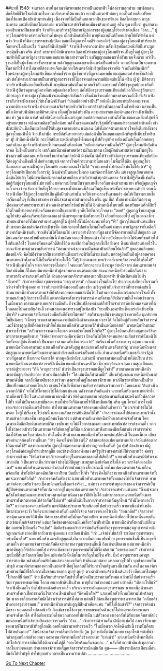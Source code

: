 ##บทที่ 1548: จนตรอก
ภายในอาณาจักรเทพของพวกฝืนชะตาฟ้า ไฟสงครามลุกท่วม
สมาชิกแดนศักดิ์สิทธิ์ชีวิตโจมตีเข้ามาในอาณาจักรเทพได้นานแล้ว พวกฝืนชะตาฟ้าค่อยๆ ตกเป็นฝ่ายเสียเปรียบ ต้องใช้แผนป้องกันต้านทานศัตรู
เนื่องจากที่นี่เป็นถิ่นของพวกฝืนชะตาฟ้าเอง มีกลไกค่ายกล อาวุธสงคราม และกับดักกลไกมากมาย พวกฝืนชะตาฟ้าจึงยังคงมีแรงต้านทานอยู่
ครืน ตูม เปรี้ยง!
ศูนย์กลางของฝ่ายพวกฝืนชะตาฟ้า จ้าวเฟิงและบริวารสู้กับกายวัฏสงสารของผู้คุมกฎโย่วอย่างต่อเนื่อง
“อ๊าก…”
ผู้อาวุโสผมฟ้าร้องคำรามเจ็บปวดไม่หยุด เมื่อฝ่ามือสะบัดไป พายุหิมะเหมันต์ก็หอบม้วนไปยังฟ้าดิน
แต่ทว่า จ้าวเฟิงที่มีอาวุธบรรพชนปกป้อง ขอแค่ไม่ถูกการโจมตีร้ายแรงถึงชีวิตของผู้อาวุโสผมฟ้าทำร้ายเข้าก็แทบจะไม่เป็นอะไร
“เนตรอัสนีบริสุทธิ์!”
จ้าวเฟิงโคจรดวงตาซ้าย พลังบริสุทธิ์และพลังอัสนีเทวะถูกกระตุ้นขึ้นมา
ครืน ฉัวะ!
ตรากระบี่อัสนีเทวะระเบิดลงยังร่างของผู้อาวุโสผมฟ้าจนเป็นรูใหญ่
ผู้อาวุโสผมฟ้าที่เป็นกายวัฏสงสารบาดแผลสมานกันอย่างรวดเร็ว แต่วิญญาณของเขาได้รับบาดเจ็บด้วย
ทว่าในฐานะที่เป็นผู้แข็งแกร่งขั้นราชาเทพ พลังวิญญาณของเขาแข็งแกร่งเป็นอย่างยิ่ง หากเปลี่ยนเป็นจอมเทพขั้นสามทั่วไป ถ้าไม่ตายก็ต้องบาดเจ็บหนักภายใต้เนตรอัสนีบริสุทธิ์ของจ้าวเฟิง
“เหมันต์พันผนึก!”
ใบหน้าของผู้อาวุโสผมฟ้าเหี้ยมเกรียมชั่วร้าย
ผู้แข็งแกร่งที่ถูกจอมเทพขั้นสองสุดยอดทำร้ายซ้ำแล้วซ้ำเล่า ต่อให้ตายแล้วกลายเป็นกายวัฏสงสาร เขาก็ไม่อาจทนต่อความอัปยศเช่นนี้ได้
ครืน ฟู่ ฟู่!
มิติรอบๆ กายจ้าวเฟิงเย็นยะเยือกขึ้นทันที พายุหิมะเหมันต์ในอากาศแข็งตัว และรวมตัวไปยังจุดศูนย์กลางทันที
จ้าวเฟิงรู้สึกว่าอุณหภูมิตรงที่ตนอยู่ลดต่ำลงเรื่อยๆ ต่อให้มีอาวุธบรรพชนเทียมปกป้องก็ยังคงรู้สึกหนาวเข้ากระดูก
ท่าทางผู้อาวุโสผมฟ้าจะลงมือสุดกำลังแล้ว
เห็นน้ำแข็งยะเยือกมหาศาลรวมตัวไปยังจ้าวเฟิง ราวกับว่าจะฝังเขาเอาไว้ข้างในนิจนิรันดร์
“ปลดปล่อยห้วงฝัน!”
พลังดั้งเดิมมายาทะลักออกมาจากดวงตาซ้ายของจ้าวเฟิง ประกายแสงเจิดจ้ากะพริบวับวิบ
เขาสร้างห้วงฝันออกมาในชั่วพริบตา ผสานเป็นหนึ่งเดียวกับฟ้าดินและมิติรอบด้าน
เมื่ออยู่ในพลังห้วงฝัน ความสามารถแต่ละด้านของจ้าวเฟิงเพิ่มขึ้นทบเท่า
วู้ม แซ่ด แซ่ด!
พลังอัสนีเทวะที่แข็งแกร่งถูกปลดปล่อยออกมา ผสานไปในเขตแดนพลังบริสุทธิ์ที่อยู่รอบกายเขา
พลังความคิดขยับเล็กน้อย พลังในเขตแดนพลังบริสุทธิ์ทั้งหมดแผ่ระลอกอย่างบ้าคลั่ง เข้าปะทะกับน้ำแข็งเย็นยะเยือกที่ไร้สิ้นสุดจากรอบด้าน
แน่นอน นี่ยังไม่อาจต้านทานการโจมตีเต็มกำลังของผู้อาวุโสผมฟ้าได้
จ้าวเฟิงกำมือ กระบี่อัสนีเทวะหลายเล่มก่อตัวขึ้นในเขตแดนพลังบริสุทธิ์เพียงชั่วพริบตา
ฟู่!
ฝ่ามือหนึ่งซัดไป กระบี่อัสนีเทวะพลังบริสุทธิ์ทั้งหมดพุ่งไปทั่วทุกทิศ
พลังเหมันต์เย็นเยือกค่อยๆ ลดกำลังลง ถูกจ้าวเฟิงทำลายไปจนหมดสิ้นทีละน้อย
“พลังศาสตร์ความฝันงั้นรึ?”
ผู้อาวุโสผมฟ้ากัดฟันกรอด โมโหเป็นอย่างยิ่ง
เขาก็เคยเห็นพลังศาสตร์ความฝันมาก่อน เมื่อผู้ฝึกฝนศาสตร์ความฝันอยู่ในห้วงความฝันของตน พลังจะแข็งแกร่งเกินกว่าปกติ
มิเช่นนั้น ต่อให้จ้าวเฟิงมีอาวุธบรรพชนเทียมปกป้อง ก็ต้องถูกน้ำแข็งผนึกไปอย่างสมบูรณ์จากการโจมตีกระบวนท่านี้ของเขา
ในพื้นที่ใต้ดิน ผู้คุมกฎโย่วสังเกตสถานการณ์ฝั่งผู้อาวุโสผมฟ้า อดทอดถอนใจไม่ได้ “ราชาเทพทั่วไปทำอะไรมันไม่ได้แล้ว!”
ผู้อาวุโสผมฟ้าเป็นกายสังสารวัฏ ถึงแม้จะเป็นอมตะไม่ตาย และจัดการได้ยากยิ่ง
แต่เขาสูญเสียกายเทพดั้งเดิมไปแล้ว ไม่มีการเพิ่มพลังจากพลังสายเลือด เท่ากับว่าพลังทุกด้านลดลง
จ้าวเฟิงก็รู้เรื่องนี้เช่นกัน ต่อสู้กับผู้อาวุโสผมฟ้าไม่ยากเย็น แต่หากเปลี่ยนเป็นราชาเทพโยวอวิ๋นแห่งเผ่าเทพมายา หรือผู้คุมกฎจั่วละก็ เกรงว่าจะจัดการกับศัตรูได้ยาก เพราะทั้งสองคนนี้ล้วนเป็นผู้แข็งแกร่งขั้นราชาเทพ
แต่ทว่า ตอนนี้จ้าวเฟิงก็แค่ใช้ผู้อาวุโสผมฟ้าเป็นคู่มือฝึกฝนเท่านั้น
รอให้เขาทะลวงขั้นสามแล้ว ต่อให้เป็นราชาเทพโยวอวิ๋นคนอื่นๆ ที่เป็นราชาเทพ เขาก็น่าจะสามารถต้านทานได้
ครืน ตูม บึ้ม!
ทั้งสองประมือกันอย่างดุเดือดหลายร้อยกระบวนท่า ต่างคนต่างทำอะไรอีกฝ่ายไม่ได้
อีกด้านหนึ่งในยามนี้ กองทัพแดนศักดิ์สิทธิ์ชีวิตโจมตีทำลายการป้องกันของพวกฝืนชะตาฟ้า รุกคืบไปยังเกาะใจกลาง
“ถอย!”
ผู้คุมกฎจั่วและผู้คุมกฎโย่วขับเคลื่อนเรือรบสีดำทองสองลำซึ่งบรรทุกสมาชิกทั้งหลายไว้ เลือกที่จะถอยไป
อยู่ในอาณาจักรเทพของตัวเองยังไม่อาจต้านทานคู่ต่อสู้ได้ สู้ต่อไปก็ไม่มีความหมายใดๆ
“หึ!”
ผู้อาวุโสผมฟ้าแค่นเสียงต่ำ สายตาเคืองแค้นจ้องจ้าวเฟิงเขม็ง ก่อนจะถอยไปอย่างไม่พอใจเป็นอย่างมาก
กายวัฏสงสารที่เหลือก็ต่างพากันหนีเช่นกัน
จ้าวเฟิงไม่ได้ไล่ตามไป เพราะอย่างไรกายวัฏสงสารก็จัดการยากเกินไปอยู่แล้ว
แต่ดินแดนล้ำค่าของฝ่ายฝืนชะตาผืนนี้ ถึงแม้คนจะถอยไปหมดแล้ว ก็น่าจะยังมีของล้ำค่าไม่น้อยที่ขนย้ายไปไม่ทันเหลือไว้
ในกองทัพแดนศักดิ์สิทธิ์ชีวิต สมาชิกส่วนใหญ่ตามไปไล่สังหาร ทิ้งสมาชิกส่วนน้อยไว้ในอาณาจักรเทพเผ่าความลับสวรรค์
“สถานการณ์ของพวกฝืนชะตาฟ้าเปลี่ยนไปแล้ว!”
ชุดคลุมผลึกหยกปลงอนิจจัง
คิดไม่ถึงว่าพวกฝืนชะตาฟ้าที่แข็งแกร่งจะมีวันนี้ด้วยเช่นกัน
แต่ว่าคู่มือเป็นถึงผู้ครอบครองเนตรเทพเจ้าทั้งสาม นี่ก็เป็นเรื่องที่ช่วยไม่ได้
‘ไม่รู้ว่าสามเนตรเทพเจ้าจะสังหารเจ้าสวรรค์ได้หรือไม่!’
จ้าวเฟิงพึมพำในใจ
หากเจ้าสวรรค์ไม่ตาย ใจของเขาก็ยากจะสงบ
ถึงจะพูดว่าหลังจากแปดเนตรเทพเจ้าถือกำเนิดขึ้น ก็ไม่เคยมีนายเหนือหัวผู้ครอบครองเนตรแตกดับ สามนายเหนือหัวร่วมมือกันน่าจะสามารถสังหารนายเหนือหัวได้
ด้านนอกอาณาจักรเทพของพวกฝืนชะตาฟ้า ฟ้าดินมืดหม่นไปทั่ว
“สังหาร!”
เจ้าสวรรค์ถืออาวุธบรรพชน ‘อาญาสวรรค์’ กวัดแกว่งโจมตีลงไป ประกายแสงสีทองโบราณที่สว่างจ้าทั่วฟ้าพุ่งออกมา ราวกับจะผ่าฟ้าดินออกเป็นสองซีก
เผชิญหน้ากับเจ้าสวรรค์ที่ทรงพลังเช่นนี้ สามนายเหนือหัวเนตรเทพเจ้าก็ยังต้องถอยหลบคมแสงนั้นไป
ในด้านความแข็งแกร่งของการโจมตี ทั้งสามคนล้วนสู้เจ้าสวรรค์ไม่ได้ แต่หากคิดจะสังหารเจ้าสวรรค์ คนทั้งสามก็ยังมีความมั่นใจค่อนข้างมาก ในเมื่อพวกเขาสามเนตรเทพเจ้าร่วมมือกัน ถึงจะสิ้นเปลืองพลังแต่ก็ทำให้เจ้าสวรรค์พลังหมดจนตายได้
ไกลออกไปหลายสิบล้านลี้ เงาคนสามคนอำพรางอยู่ในท้องฟ้า
“พวกฝืนชะตาฟ้าแข็งแกร่งถึงเพียงนั้นเชียวรึ? เนตรเทพเจ้าทั้งสามร่วมมือกันก็ยังฆ่าไม่ตาย!”
สตรีสวมชุดสีม่วงหม่นรูปร่างอวบอิ่ม มุมปากยกยิ้มขึ้นน้อยๆ
“เคี้ยกๆ พวกเขาสามคนคงจะสัมผัสถึงตัวตนของพวกเราได้ จึงไม่คิดสู้ตัวตายกับเจ้าสวรรค์ และใช้การสูญเสียที่ค่อนข้างต่ำยื้อให้นายเหนือหัวเนตรเทพวิถีฟ้านั่นเหนื่อยตาย!”
นายเหนือหัวมรณะหัวเราะชั่วร้าย
“กลัวพวกเราจะฉวยโอกาสเอาผลประโยชน์ไปหรือ?”
ผู้อาวุโสอีกคนที่สวมชุดทองวิจิตรตระการตาพูดเสียงเบา
“ข้าคิดว่าพวกเราลงมือจะดีกว่า ป้องกันไม่ให้เจ้าคนเผ่าความลับสวรรค์นั่นหนีไป อีกทั้งหากสู้กันซึ่งหน้าก็เป็นพวกเราสามคนที่แข็งแกร่งกว่า!”
สตรีนางนั้นหัวเราะเบาๆ
กลุ่มพวกนางมีนายเหนือหัวเนตรมรณะ นายเหนือหัวเนตรดับสูญ และนายเหนือหัวเนตรสังสารวัฏ
นายเหนือหัวเนตรดับสูญและนายเหนือหัวเนตรมรณะกำลังรบแข็งแกร่งเป็นอย่างยิ่ง ส่วนนายเหนือหัวเนตรสังสารวัฏมีกายวัฏสงสาร ยิ่งยากจะจัดการได้
หากพูดถึงกำลังรบแล้วละก็ พวกเขาสามคนเป็นฝ่ายได้เปรียบ
ส่วนนายเหนือหัวเนตรทัณฑ์สวรรค์ฝั่งนั้นมีนายเหนือหัวเนตรชีวิต เชี่ยวชาญด้านการลดความสูญเสียและการต่อสู้ระยะยาว
“ก็ดี ‘อาญาสวรรค์’ นับว่าเป็นอาวุธบรรพชนที่ถูกใจข้า!”
สายตาของนายเหนือหัวเนตรดับสูญส่องประกาย ท่าทางมั่นอกมั่นใจ
“ได้ เช่นนั้นก็ทำตามนี้!”
เสียงต่ำทุ้มของนายเหนือหัวเนตรมรณะดังขึ้น
จากสิ่งที่สายสืบของเขาว่ามา สงครามใหญ่ในอาณาจักรเทพ พวกฝืนชะตาฟ้าตกเป็นฝ่ายเสียเปรียบและล่าถอยไปแล้ว เขาสนใจในสิ่งที่เผ่าความลับสวรรค์ค้นคว้ามากกว่า โดยเฉพาะ ‘ต้นกำเนิดดวงตาวิถีฟ้า’ จะไม่ให้ใครแย่งไปได้ก่อนแน่นอน
หลังจากหารือกันแล้ว นายเหนือหัวเนตรเทพเจ้าทั้งสามก็หายวับไป
ในสนามรบของนายเหนือหัว
ฟ้าดินถล่มทลาย พายุต้องห้ามอันน่าสะพรึงกลัวพัดกวาดไปทั่ว ต่อให้เป็นจอมเทพขั้นสอง หากไม่ระวังก็ต้องตายไร้ที่ฝังเหมือนกัน
ครืน ตูม โครม!
การโจมตีของเจ้าสวรรค์แข็งแกร่งไร้พ่าย ทำให้สามเนตรเทพเจ้าต้องหลบหลีกกันชั่วคราว
“พวกเจ้าฆ่าข้าไม่ได้หรอก ไม่สู้ให้เรื่องจบไปเช่นนี้ เผ่าความลับสวรรค์ยินดีชดใช้ให้!”
เจ้าสวรรค์มองไปยังเนตรเทพเจ้าทั้งสามแล้วเอ่ยเสนอขึ้น
เขาดูเหมือนแข็งแกร่ง แต่ต้านทานกับนายเหนือหัวเนตรเทพเจ้าทั้งสาม โดยเฉพาะเมื่ออีกฝ่ายมีเนตรเทพชีวิต เขาก็แทบจะไม่มีโอกาสชนะเลย
เนตรเทพทัณฑ์สวรรค์ขมวดคิ้ว หากไม่ใช่ว่าคอยเฝ้าระวังเนตรเทพเจ้าที่ซ่อนอยู่ในที่มืด แล้วพวกเขาทั้งสามลงมือเต็มกำลัง เจ้าสวรรค์จะต้องได้รับบาดเจ็บสาหัสแล้ว
ทันใดนั้น สีหน้าของนายเหนือหัวทั้งสามพลันเปลี่ยนสี
ในตอนนี้เอง เสียงทรงอำนาจก้องกังวานขึ้นมา “ฮ่าๆ คิดจะให้จบไปเช่นนี้? กล้าแตะต้องแปดเนตรเทพเจ้า เจ้ามีแต่ต้องเอาชีวิตมาชดใช้!”
แสงทองกะพริบ ผู้อาวุโสชุดทองคนหนึ่งปรากฏกายขึ้นทันที
วู้ม ฟุ่บ!
ด้านข้างเขามีผู้อาวุโสหลังค่อมดูชั่วร้ายปรากฏขึ้น
และข้างหลังของทั้งสอง สตรีรูปร่างทรงเสน่ห์ ฝีก้าวเบาหวิว ค่อยๆ ย่างกรายเข้ามา
“ข้านึกว่าพวกเจ้าจะหดหัวอยู่ในกระดองตลอดไปเสียอีก!”
นายเหนือหัวเนตรมิติหัวเราะเยาะหยัน
“เป็นเพราะเห็นว่าพวกเจ้าช่างไม่มีปัญญา สามรุมหนึ่งยังจัดการไม่ได้ พวกเราจึงต้องลงมือเอง!”
นายเหนือหัวเนตรมรณะหัวเราะชั่วร้ายน่าขนลุก
เสี้ยวขณะนี้ หกในแปดเนตรเทพเจ้ามาเยือนพร้อมกัน
ทั่วทั้งฟ้าดินกดดันเกินจะเปรียบ บิดเบี้ยวไปทั่ว
“ฮ่าๆ คิดไม่ถึงว่านายเหนือหัวเนตรเทพเจ้าทั้งหกจะมารวมตัวกัน!”
เจ้าสวรรค์พลันหัวเราะ
นายเหนือหัวเนตรเทพเจ้าทั้งหกมองไปยังเจ้าสวรรค์ พวกเขาจำต้องยอมรับว่าชายเบื้องหน้าคนนี้แข็งแกร่งจริงๆ...
แต่ทว่า การกระทำทุกอย่างของเจ้าสวรรค์เป็นปฏิปักษ์ต่อเนตรเทพเจ้าทั้งแปด
หากอยู่ในยุคแปดเนตรเทพเจ้า เจ้าสวรรค์แพ้พ่ายแน่นอน
“ถึงแม้จะเอาพลังดั้งเดิมแปดเนตรเทพเจ้ามาผสานต้นกำเนิดดวงตาวิถีฟ้าไม่ได้ แต่หากลากเอานายเหนือหัวเนตรเทพเจ้าทั้งหกตายตกไปด้วยกันก็ไม่เลว!”
พลังดั้งเดิมในกายเจ้าสวรรค์พลันลุกไหม้
“ยังมีไพ่ตายอะไรอีก?”
แววตาของนายเหนือหัวเนตรมิติส่องประกาย รีบหนีถอยไปอย่างรวดเร็ว
นายเหนือหัวที่เหลือสีหน้าระแวดระวัง รีบดึงระยะออกห่างทันที แต่ก็ยังจ้องเจ้าสวรรค์เอาไว้เขม็ง
“ย้อนกลับ!”
เจ้าสวรรค์กระตุ้นเนตรเทพวิถีฟ้าขึ้น ทิศทางของฟ้าดินทั้งผืนกลับตาลปัตร
นายเหนือหัวที่ถอยไปพวกนั้นแยกกันต่างเข้ามาใกล้เจ้าสวรรค์
แต่ผลลัพธ์ของแต่ละคนมีแค่เสี้ยววินาทีเท่านั้น นายเหนือหัวทั้งหกผันเปลี่ยนทิศ ถอยร่นไปอีกครั้ง
“ระเบิด!”
มืออีกข้างของเจ้าสวรรค์พลันซัดมายังอาวุธบรรพชนอาญาสวรรค์ พลังกฎเกณฑ์แห่งทองที่น่ากลัวพวยพุ่งออกมา สะเทือนฟ้าดิน
“เจ้า...เจ้าบ้าไปแล้วรึ ระเบิดอาวุธบรรพชนอย่างนั้นหรือ!”
นายเหนือหัวเนตรดับสูญตะลึงงัน ตวาดลั่นออกมาทันที
อาวุธบรรพชนชิ้นนี้เป็นอาวุธที่เขาพอใจ ก่อนตายเจ้าสวรรค์กลับคิดจะทำลายอาวุธบรรพชนชิ้นนี้
ถึงแม้จะเสียดาย แต่นายเหนือหัวเนตรดับสูญก็จำต้องถอยไป
การระเบิดของอาวุธบรรพชนไม่ใช่เรื่องล้อเล่น
“ตายซะเถอะ!”
เจ้าสวรรค์เผยยิ้มที่สิ้นหวังและเหี้ยมโหด แม้แต่พลังดั้งเดิมในกายก็ลุกไหม้ขึ้น
ครืน บึ้ม!
อาวุธบรรพชนอาญาสวรรค์ระเบิด พลังสะเทือนฟ้าดินแผ่กระจายมาทันที
ฟ้าดินแตกสลาย แหลกลาญไปทั่ว ทุกสิ่งกลายเป็นเถ้าธุลี
อาณาจักรเทพของพวกฝืนชะตาฟ้าที่อยู่ไกลลิบก็ได้รับการโจมตีรุนแรงนี้เช่นกัน คนในอาณาจักรเทพล้วนสัมผัสได้ถึงความไม่ชอบมาพากล
ตุบๆ! ตุบๆ!
ดวงตาซ้ายของจ้าวเฟิงเต้นระรัว เตือนเขาไม่หยุด
“ไปจากที่นี่ก่อน!”
จ้าวเฟิงเรียกบริวารกลับเข้าไปในห้วงฝันบรรพกาลทั้งหมด แล้วหนีไปอย่างรวดเร็วกับอาวุธบรรพชนเทียม
โลกภายนอกฟ้าดินปั่นป่วน พายุที่น่ากลัวหอบม้วนอย่างบ้าคลั่ง
“เกิดอะไรขึ้น?”
จ้าวเฟิงตื่นตกใจ บินไปข้างหลังอย่างรวดเร็ว
บริเวณการระเบิดของอาวุธบรรพชน
นายเหนือหัวเนตรเทพเจ้าทั้งหกเสื้อผ้าขาดวิ่นไร้สภาพ สีหน้าย่ำแย่
“คิดหนีหรือ?”
นายเหนือหัวทั้งหกไล่ตามไปพร้อมๆ กัน
พวกเขาก็สามารถสัมผัสได้ว่าเจ้าสวรรค์ยังไม่ตาย แต่หนีไปก่อนที่อาวุธบรรพชนจะระเบิด
“กลับกล้าทำลายอาวุธบรรพชน!”
นายเหนือหัวเนตรดับสูญมีสีหน้าเคียดแค้น
“หนีไม่ได้แล้วรึ?”
เจ้าสวรรค์หน้าซีดขาว ทอดถอนใจปลงอนิจจัง
ถึงแม้เขาจะใช้อาวุธบรรพชนระเบิดตัวเองก็ไม่สามารถสังหารเนตรเทพเจ้าทั้งหกได้ ทำได้เพียงระเบิดให้พวกเขาถอยไปเท่านั้น แต่ตัวของเขาเองกลับได้รับบาดเจ็บสาหัสยิ่ง
หกนายเหนือหัวเข้าประชิดมาอย่างรวดเร็ว
“ย้าก…”
เจ้าสวรรค์คำรามลั่น ฝ่ามือสะบัดไป อาณาจักรเทพของพวกฝืนชะตาฟ้าที่อยู่ไกลลิบลอยใกล้เขามาอย่างรวดเร็ว
“ในเมื่อพวกเจ้าดื้อดึงเช่นนี้ เช่นนั้นก็ตายไปด้วยกันเถอะ!”
สีหน้าของเจ้าสวรรค์สิ้นหวังบ้าคลั่ง
วู้ม วู้ม!
พลังดั้งเดิมในกายเขาลุกไหม้ พลังที่น่ากลัวกลุ่มหนึ่งก่อตัวออกมา
และอาณาจักรเทพก็มาถึงข้างกายเขา
“แย่แล้ว!”
นายเหนือหัวทั้งหกที่เพิ่งเข้าใกล้เจ้าสวรรค์สัมผัสได้ถึงความไม่สู้ดี
“ตายไปพร้อมกันซะเถอะ…”
พลังที่ทำลายฟ้าดินปะทุออกมาจากในกายของเขา
ส่วนอาณาจักรเทพก็ถูกเจ้าสวรรค์ระเบิดเช่นกัน
ตูม——
เสียงระเบิดสะเทือนเลื่อนลั่นดังไปทั่วปฐพี ทำให้ทุกอย่างกลายเป็นความว่างเปล่า
………………………………


[Go To Next Chapter]( ./405.md)